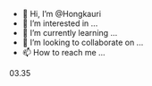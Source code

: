 - 👋 Hi, I’m @Hongkauri
- 👀 I’m interested in ...
- 🌱 I’m currently learning ...
- 💞️ I’m looking to collaborate on ...
- 📫 How to reach me ...

<!---
Hongkauri/Hongkauri is a ✨ special ✨ repository because its `README.md` (this file) appears on your GitHub profile.
You can click the Preview link to take a look at your changes.
--->
03.35
